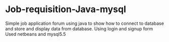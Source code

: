 # Job-requisition-Java-mysql
Simple job application forum using java to show how to connect to database and store and display data from database. Using login and signup form
Used netbeans and mysql5.5
